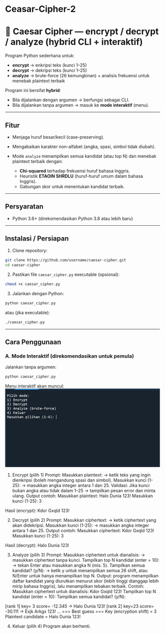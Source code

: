 # Ceasar-Cipher-2
# 🔐 Caesar Cipher — encrypt / decrypt / analyze (hybrid CLI + interaktif)

Program Python sederhana untuk:

* **encrypt** → enkripsi teks (kunci 1–25)
* **decrypt** → dekripsi teks (kunci 1–25)
* **analyze** → brute-force (26 kemungkinan) + analisis frekuensi untuk menebak plaintext terbaik

Program ini bersifat **hybrid**:

* Bila dijalankan dengan argumen → berfungsi sebagai CLI.
* Bila dijalankan tanpa argumen → masuk ke **mode interaktif** (menu).

---

## Fitur

* Menjaga huruf besar/kecil (case-preserving).
* Mengabaikan karakter non-alfabet (angka, spasi, simbol tidak diubah).
* Mode `analyze` menampilkan semua kandidat (atau top N) dan menebak plaintext terbaik dengan:

  * **Chi-squared** terhadap frekuensi huruf bahasa Inggris.
  * Heuristik **ETAOIN SHRDLU** (huruf-huruf umum dalam bahasa Inggris).
  * Gabungan skor untuk menentukan kandidat terbaik.

---

## Persyaratan

* Python 3.6+ (direkomendasikan Python 3.8 atau lebih baru)

---

## Instalasi / Persiapan

1. Clone repository:

```bash
git clone https://github.com/username/caesar-cipher.git
cd caesar-cipher
```

2. Pastikan file `caesar_cipher.py` executable (opsional):

```bash
chmod +x caesar_cipher.py
```

3. Jalankan dengan Python:

```bash
python caesar_cipher.py
```

atau (jika executable):

```bash
./caesar_cipher.py
```

---

## Cara Penggunaan

### A. Mode Interaktif (direkomendasikan untuk pemula)

Jalankan tanpa argumen:

```bash
python caesar_cipher.py
```

Menu interaktif akan muncul:
![Tampilan Program](TampilanProgram2.png)
1) Encrypt (pilih 1)
Prompt:
Masukkan plaintext: → ketik teks yang ingin dienkripsi (boleh mengandung spasi dan simbol).
Masukkan kunci (1-25): → masukkan angka integer antara 1 dan 25.
Validasi:
Jika kunci bukan angka atau tidak dalam 1–25 → tampilkan pesan error dan minta ulang.
Output contoh:
Masukkan plaintext: Halo Dunia 123!
Masukkan kunci (1-25): 3

Hasil (encrypt):
Kdor Gxqld 123!

2) Decrypt (pilih 2)
Prompt:
Masukkan ciphertext: → ketik ciphertext yang akan didekripsi.
Masukkan kunci (1-25): → masukkan angka integer antara 1 dan 25.
Output contoh:
Masukkan ciphertext: Kdor Gxqld 123!
Masukkan kunci (1-25): 3

Hasil (decrypt):
Halo Dunia 123!

3) Analyze (pilih 3)
Prompt:
Masukkan ciphertext untuk dianalisis: → masukkan ciphertext tanpa kunci.
Tampilkan top N kandidat (enter = 10): → tekan Enter atau masukkan angka N (mis. 5).
Tampilkan semua kandidat? (y/N): → ketik y untuk menampilkan semua 26 shift, atau N/Enter untuk hanya menampilkan top N.
Output: program menampilkan daftar kandidat yang diurutkan menurut skor (lebih tinggi dianggap lebih mirip bahasa Inggris), lalu menampilkan tebakan terbaik.
Contoh:
Masukkan ciphertext untuk dianalisis: Kdor Gxqld 123!
Tampilkan top N kandidat (enter = 10):
Tampilkan semua kandidat? (y/N):

[rank  1] key= 3  score= -12.345  -> Halo Dunia 123!
[rank  2] key=23  score= -30.111  -> Exjk Arkgx 123!
...
=== Best guess ===
Key (encryption shift) = 3
Plaintext candidate      = Halo Dunia 123!

4) Keluar (pilih 4)
Program akan berhenti.
